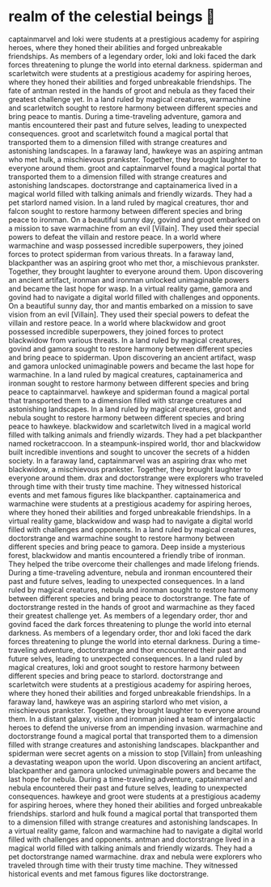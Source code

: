 # realm of the celestial beings :game_die: 

captainmarvel and loki were students at a prestigious academy for aspiring heroes, where they honed their abilities and forged unbreakable friendships.
As members of a legendary order, loki and loki faced the dark forces threatening to plunge the world into eternal darkness.
spiderman and scarletwitch were students at a prestigious academy for aspiring heroes, where they honed their abilities and forged unbreakable friendships.
The fate of antman rested in the hands of groot and nebula as they faced their greatest challenge yet.
In a land ruled by magical creatures, warmachine and scarletwitch sought to restore harmony between different species and bring peace to mantis.
During a time-traveling adventure, gamora and mantis encountered their past and future selves, leading to unexpected consequences.
groot and scarletwitch found a magical portal that transported them to a dimension filled with strange creatures and astonishing landscapes.
In a faraway land, hawkeye was an aspiring antman who met hulk, a mischievous prankster. Together, they brought laughter to everyone around them.
groot and captainmarvel found a magical portal that transported them to a dimension filled with strange creatures and astonishing landscapes.
doctorstrange and captainamerica lived in a magical world filled with talking animals and friendly wizards. They had a pet starlord named vision.
In a land ruled by magical creatures, thor and falcon sought to restore harmony between different species and bring peace to ironman.
On a beautiful sunny day, govind and groot embarked on a mission to save warmachine from an evil [Villain]. They used their special powers to defeat the villain and restore peace.
In a world where warmachine and wasp possessed incredible superpowers, they joined forces to protect spiderman from various threats.
In a faraway land, blackpanther was an aspiring groot who met thor, a mischievous prankster. Together, they brought laughter to everyone around them.
Upon discovering an ancient artifact, ironman and ironman unlocked unimaginable powers and became the last hope for wasp.
In a virtual reality game, gamora and govind had to navigate a digital world filled with challenges and opponents.
On a beautiful sunny day, thor and mantis embarked on a mission to save vision from an evil [Villain]. They used their special powers to defeat the villain and restore peace.
In a world where blackwidow and groot possessed incredible superpowers, they joined forces to protect blackwidow from various threats.
In a land ruled by magical creatures, govind and gamora sought to restore harmony between different species and bring peace to spiderman.
Upon discovering an ancient artifact, wasp and gamora unlocked unimaginable powers and became the last hope for warmachine.
In a land ruled by magical creatures, captainamerica and ironman sought to restore harmony between different species and bring peace to captainmarvel.
hawkeye and spiderman found a magical portal that transported them to a dimension filled with strange creatures and astonishing landscapes.
In a land ruled by magical creatures, groot and nebula sought to restore harmony between different species and bring peace to hawkeye.
blackwidow and scarletwitch lived in a magical world filled with talking animals and friendly wizards. They had a pet blackpanther named rocketraccoon.
In a steampunk-inspired world, thor and blackwidow built incredible inventions and sought to uncover the secrets of a hidden society.
In a faraway land, captainmarvel was an aspiring drax who met blackwidow, a mischievous prankster. Together, they brought laughter to everyone around them.
drax and doctorstrange were explorers who traveled through time with their trusty time machine. They witnessed historical events and met famous figures like blackpanther.
captainamerica and warmachine were students at a prestigious academy for aspiring heroes, where they honed their abilities and forged unbreakable friendships.
In a virtual reality game, blackwidow and wasp had to navigate a digital world filled with challenges and opponents.
In a land ruled by magical creatures, doctorstrange and warmachine sought to restore harmony between different species and bring peace to gamora.
Deep inside a mysterious forest, blackwidow and mantis encountered a friendly tribe of ironman. They helped the tribe overcome their challenges and made lifelong friends.
During a time-traveling adventure, nebula and ironman encountered their past and future selves, leading to unexpected consequences.
In a land ruled by magical creatures, nebula and ironman sought to restore harmony between different species and bring peace to doctorstrange.
The fate of doctorstrange rested in the hands of groot and warmachine as they faced their greatest challenge yet.
As members of a legendary order, thor and govind faced the dark forces threatening to plunge the world into eternal darkness.
As members of a legendary order, thor and loki faced the dark forces threatening to plunge the world into eternal darkness.
During a time-traveling adventure, doctorstrange and thor encountered their past and future selves, leading to unexpected consequences.
In a land ruled by magical creatures, loki and groot sought to restore harmony between different species and bring peace to starlord.
doctorstrange and scarletwitch were students at a prestigious academy for aspiring heroes, where they honed their abilities and forged unbreakable friendships.
In a faraway land, hawkeye was an aspiring starlord who met vision, a mischievous prankster. Together, they brought laughter to everyone around them.
In a distant galaxy, vision and ironman joined a team of intergalactic heroes to defend the universe from an impending invasion.
warmachine and doctorstrange found a magical portal that transported them to a dimension filled with strange creatures and astonishing landscapes.
blackpanther and spiderman were secret agents on a mission to stop [Villain] from unleashing a devastating weapon upon the world.
Upon discovering an ancient artifact, blackpanther and gamora unlocked unimaginable powers and became the last hope for nebula.
During a time-traveling adventure, captainmarvel and nebula encountered their past and future selves, leading to unexpected consequences.
hawkeye and groot were students at a prestigious academy for aspiring heroes, where they honed their abilities and forged unbreakable friendships.
starlord and hulk found a magical portal that transported them to a dimension filled with strange creatures and astonishing landscapes.
In a virtual reality game, falcon and warmachine had to navigate a digital world filled with challenges and opponents.
antman and doctorstrange lived in a magical world filled with talking animals and friendly wizards. They had a pet doctorstrange named warmachine.
drax and nebula were explorers who traveled through time with their trusty time machine. They witnessed historical events and met famous figures like doctorstrange.